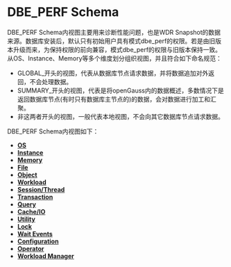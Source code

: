 # DBE\_PERF Schema<a name="ZH-CN_TOPIC_0245374654"></a>

DBE\_PERF Schema内视图主要用来诊断性能问题，也是WDR Snapshot的数据来源。数据库安装后，默认只有初始用户具有模式dbe\_perf的权限。若是由旧版本升级而来，为保持权限的前向兼容，模式dbe\_perf的权限与旧版本保持一致。从OS、Instance、Memory等多个维度划分组织视图，并且符合如下命名规范：

-   GLOBAL\_开头的视图，代表从数据库节点请求数据，并将数据追加对外返回，不会处理数据。
-   SUMMARY\_开头的视图，代表是将openGauss内的数据概述，多数情况下是返回数据库节点\(有时只有数据库主节点的\)的数据，会对数据进行加工和汇聚。
-   非这两者开头的视图，一般代表本地视图，不会向其它数据库节点请求数据。

DBE\_PERF Schema内视图如下：

-   **[OS](OS.md)**  
-   **[Instance](Instance.md)**  
-   **[Memory](Memory.md)**  
-   **[File](File.md)**  
-   **[Object](Object.md)**  
-   **[Workload](Workload.md)**  
-   **[Session/Thread](Session-Thread.md)**  
-   **[Transaction](Transaction.md)**  
-   **[Query](Query.md)**  
-   **[Cache/IO](Cache-IO.md)**  
-   **[Utility](Utility.md)**  
-   **[Lock](Lock.md)**  
-   **[Wait Events](Wait-Events.md)**  
-   **[Configuration](Configuration.md)**  
-   **[Operator](Operator.md)**  
-   **[Workload Manager](Workload-Manager.md)**  


